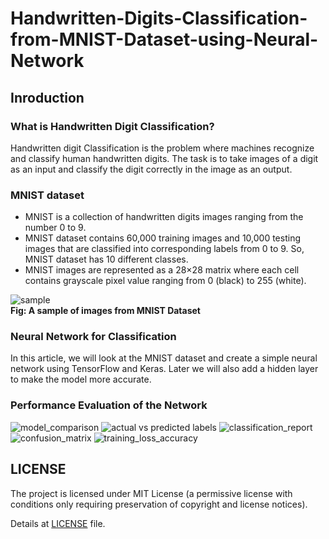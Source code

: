 # Handwritten-Digits-Classification-from-MNIST-Dataset-using-Neural-Network

## Inroduction

### What is Handwritten Digit Classification?
Handwritten digit Classification is the problem where machines recognize and classify human handwritten digits. The task is to take images of a digit as an input and classify the digit correctly in the image as an output.

### MNIST dataset
* MNIST is a collection of handwritten digits images ranging from the number 0 to 9. 
* MNIST dataset contains 60,000 training images and 10,000 testing images that are classified into corresponding labels from 0 to 9. So, MNIST dataset has 10 different classes.
* MNIST images are represented as a 28×28 matrix where each cell contains grayscale pixel value ranging from 0 (black) to 255 (white).

![sample](https://github.com/afrin110203/Handwritten-Digits-Classification-from-MNIST-Dataset-using-Deep-Learning/assets/7861918/da98c0a3-318b-4db2-a154-c25007c4f0fd)  
  **Fig: A sample of images from MNIST Dataset**

### Neural Network for Classification 

In this article, we will look at the MNIST dataset and create a simple neural network using TensorFlow and Keras. Later we will also add a hidden layer to make the model more accurate.

### Performance Evaluation of the Network

![model_comparison](https://github.com/afrin110203/Handwritten-Digits-Classification-from-MNIST-Dataset-using-Neural-Network/assets/7861918/7de1f9d5-fb12-4216-a395-f310fdf9cb19)
![actual vs predicted labels](https://github.com/afrin110203/Handwritten-Digits-Classification-from-MNIST-Dataset-using-Neural-Network/assets/7861918/f639b9c1-feec-4298-b470-130a40332cdb)
![classification_report](https://github.com/afrin110203/Handwritten-Digits-Classification-from-MNIST-Dataset-using-Neural-Network/assets/7861918/a6ed9fc7-0fcb-4462-9c5e-3924183734af)
![confusion_matrix](https://github.com/afrin110203/Handwritten-Digits-Classification-from-MNIST-Dataset-using-Neural-Network/assets/7861918/50c9fa82-6ee5-41b4-b5fe-d220fd8f4745)
![training_loss_accuracy](https://github.com/afrin110203/Handwritten-Digits-Classification-from-MNIST-Dataset-using-Neural-Network/assets/7861918/09ffd7df-e579-4a6c-bfd4-61b04ace24e9)

## LICENSE
The project is licensed under MIT License (a permissive license with conditions only requiring preservation of copyright and license notices).

Details at [LICENSE](https://github.com/afrin110203/Handwritten-Digits-Classification-from-MNIST-Dataset-using-Neural-Network/blob/main/LICENSE) file.
